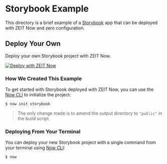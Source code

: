 # Storybook Example

This directory is a brief example of a [Storybook](https://storybook.js.org/) app that can be deployed with ZEIT Now and zero configuration.

## Deploy Your Own

Deploy your own Storybook project with ZEIT Now.

[![Deploy with ZEIT Now](https://zeit.co/button)](https://zeit.co/new/project?template=https://github.com/zeit/now-examples/tree/master/storybook)

### How We Created This Example

To get started with Storybook deployed with ZEIT Now, you can use the [Now CLI](https://zeit.co/download) to initialize the project:

```shell
$ now init storybook
```

> The only change made is to amend the output directory to `"public"` in the build script.

### Deploying From Your Terminal

You can deploy your new Storybook project with a single command from your terminal using [Now CLI](/download):

```shell
$ now
```
